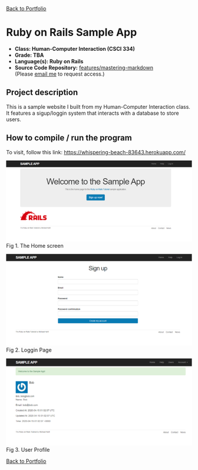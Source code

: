 [Back to Portfolio](./)

Ruby on Rails Sample App
===============

-   **Class: Human-Computer Interaction (CSCI 334)** 
-   **Grade: TBA**
-   **Language(s): Ruby on Rails**
-   **Source Code Repository:** [features/mastering-markdown](https://github.com/brian2524/sample_app)  
    (Please [email me](mailto:BTHinkle@csustudent.net?subject=GitHub%20Access) to request access.)

## Project description

This is a sample website I built from my Human-Computer Interaction class. It features a sigup/loggin system that interacts with a database to store users.

## How to compile / run the program

To visit, follow this link: https://whispering-beach-83643.herokuapp.com/

![screenshot](images/SampleApp1.PNG)
Fig 1. The Home screen

![screenshot](images/SampleApp2.PNG)
Fig 2. Loggin Page

![screenshot](images/SampleApp3.PNG)
Fig 3. User Profile

[Back to Portfolio](./)

